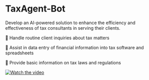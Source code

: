 # TaxAgent-Bot
Develop an AI-powered solution to enhance the efficiency and effectiveness of tax consultants in serving their clients.

 Handle routine client inquiries about tax matters

 Assist in data entry of financial information into tax software and spreadsheets

 Provide basic information on tax laws and regulations

[![Watch the video](https://raw.githubusercontent.com/RaviTejaSrikakulapu/TaxAgent-Bot/main/assets/Capture.jpg)](https://raw.githubusercontent.com/RaviTejaSrikakulapu/TaxAgent-Bot/main/assets/Tax_Agent_Bot.mp4)

